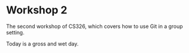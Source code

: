 # Workshop 2

The second workshop of CS326, which covers how to use Git in a group setting.

Today is a gross and wet day. 
